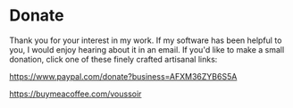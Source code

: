 Donate
======

Thank you for your interest in my work. If my software has been helpful to you, I would enjoy hearing about it in an email. If you'd like to make a small donation, click one of these finely crafted artisanal links:

https://www.paypal.com/donate?business=AFXM36ZYB6S5A

https://buymeacoffee.com/voussoir
